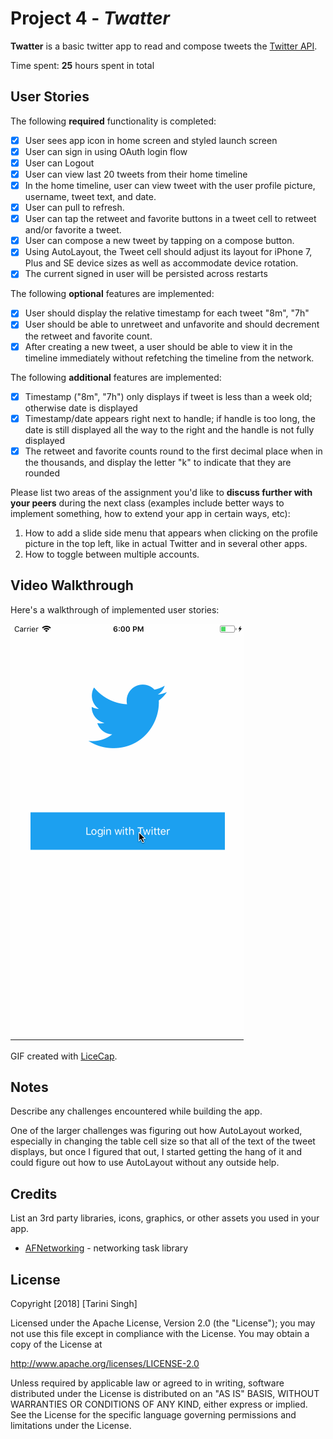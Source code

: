 # Project 4 - *Twatter*

**Twatter** is a basic twitter app to read and compose tweets the [Twitter API](https://apps.twitter.com/).

Time spent: **25** hours spent in total

## User Stories

The following **required** functionality is completed:

- [x] User sees app icon in home screen and styled launch screen
- [x] User can sign in using OAuth login flow
- [x] User can Logout
- [x] User can view last 20 tweets from their home timeline
- [x] In the home timeline, user can view tweet with the user profile picture, username, tweet text, and date.
- [x] User can pull to refresh.
- [x] User can tap the retweet and favorite buttons in a tweet cell to retweet and/or favorite a tweet.
- [x] User can compose a new tweet by tapping on a compose button.
- [x] Using AutoLayout, the Tweet cell should adjust its layout for iPhone 7, Plus and SE device sizes as well as accommodate device rotation.
- [x] The current signed in user will be persisted across restarts

The following **optional** features are implemented:

- [x] User should display the relative timestamp for each tweet "8m", "7h"
- [x] User should be able to unretweet and unfavorite and should decrement the retweet and favorite count. 
- [x] After creating a new tweet, a user should be able to view it in the timeline immediately without refetching the timeline from the network.

The following **additional** features are implemented:

- [x] Timestamp ("8m", "7h") only displays if tweet is less than a week old; otherwise date is displayed
- [x] Timestamp/date appears right next to handle; if handle is too long, the date is still displayed all the way to the right and the handle is not fully displayed
- [x] The retweet and favorite counts round to the first decimal place when in the thousands, and display the letter "k" to indicate that they are rounded

Please list two areas of the assignment you'd like to **discuss further with your peers** during the next class (examples include better ways to implement something, how to extend your app in certain ways, etc):

1. How to add a slide side menu that appears when clicking on the profile picture in the top left, like in actual Twitter and in several other apps. 
2. How to toggle between multiple accounts. 

## Video Walkthrough

Here's a walkthrough of implemented user stories:

<img src='twatter.gif' title='Twatter Walkthrough' width='' alt='Video Walkthrough' />

GIF created with [LiceCap](http://www.cockos.com/licecap/).

## Notes

Describe any challenges encountered while building the app.

One of the larger challenges was figuring out how AutoLayout worked, especially in changing the table cell size so that all of the text of the tweet displays, but once I figured that out, I started getting the hang of it and could figure out how to use AutoLayout without any outside help. 

## Credits

List an 3rd party libraries, icons, graphics, or other assets you used in your app.

- [AFNetworking](https://github.com/AFNetworking/AFNetworking) - networking task library

## License

Copyright [2018] [Tarini Singh]

Licensed under the Apache License, Version 2.0 (the "License");
you may not use this file except in compliance with the License.
You may obtain a copy of the License at

http://www.apache.org/licenses/LICENSE-2.0

Unless required by applicable law or agreed to in writing, software
distributed under the License is distributed on an "AS IS" BASIS,
WITHOUT WARRANTIES OR CONDITIONS OF ANY KIND, either express or implied.
See the License for the specific language governing permissions and
limitations under the License.
